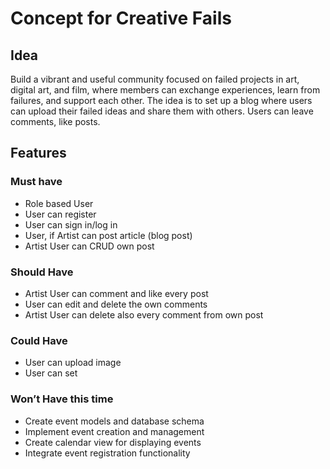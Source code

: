 # Concept for Creative Fails 

## Idea
Build a vibrant and useful community focused on failed projects in art, digital art, and film, where members can exchange experiences, learn from failures, and support each other.
The idea is to set up a blog where users can upload their failed ideas and share them with others.
Users can leave comments, like posts.

## Features

### Must have
* Role based User
* User can register
* User can sign in/log in
* User, if Artist can post article (blog post) 
* Artist User can CRUD own post

### Should Have
* Artist User can comment and like every post 
* User can edit and delete the own comments
* Artist User can delete also every comment from own post

### Could Have
* User can upload image
* User can set 

### Won’t Have this time
* Create event models and database schema
* Implement event creation and management
* Create calendar view for displaying events
* Integrate event registration functionality

